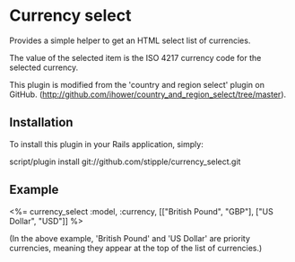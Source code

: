 # Currency select

Provides a simple helper to get an HTML select list of currencies.

The value of the selected item is the ISO 4217 currency code for the selected currency.

This plugin is modified from the 'country and region select'  plugin on GitHub. (http://github.com/ihower/country_and_region_select/tree/master).

## Installation

To install this plugin in your Rails application, simply:

script/plugin install git://github.com/stipple/currency_select.git

## Example

<%= currency_select :model, :currency, [["British Pound", "GBP"], ["US Dollar", "USD"]] %>

(In the above example, 'British Pound' and 'US Dollar' are priority currencies, meaning they appear at the top of the list of currencies.)